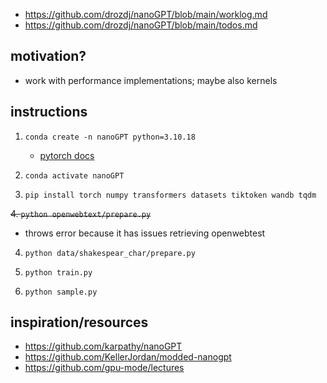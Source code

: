 - https://github.com/drozdj/nanoGPT/blob/main/worklog.md
- https://github.com/drozdj/nanoGPT/blob/main/todos.md

## motivation?
- work with performance implementations; maybe also kernels

## instructions

1. ```conda create -n nanoGPT python=3.10.18 ```
    - [pytorch docs](https://shorturl.at/jpBT4)

2. ```conda activate nanoGPT```

3. ```pip install torch numpy transformers datasets tiktoken wandb tqdm```

~~4. ```python openwebtext/prepare.py```~~ 
- throws error because it has issues retrieving openwebtest 

4. ```python data/shakespear_char/prepare.py```

5. ```python train.py```

6. ```python sample.py```


## inspiration/resources
- https://github.com/karpathy/nanoGPT
- https://github.com/KellerJordan/modded-nanogpt
- https://github.com/gpu-mode/lectures
